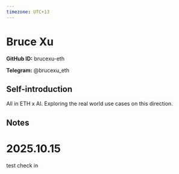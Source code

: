 ```yaml
---
timezone: UTC+13
---
```


# Bruce Xu

**GitHub ID:** brucexu-eth

**Telegram:** @brucexu_eth

## Self-introduction

All in ETH x AI. Exploring the real world use cases on this direction.

## Notes
<!-- Content_START -->
# 2025.10.15
<!-- DAILY_CHECKIN_2025-10-15_START -->
test check in
<!-- DAILY_CHECKIN_2025-10-15_END -->
<!-- Content_END -->
